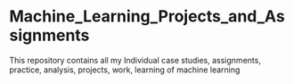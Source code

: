 # Machine_Learning_Projects_and_Assignments
This repository contains all my Individual case studies, assignments, practice, analysis, projects, work, learning of machine learning
